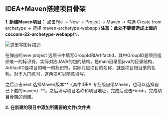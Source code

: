 ## IDEA+Maven搭建项目骨架

**1. 新建Maven项目：**
点击File -> New -> Project -> Maven -> 勾选 Create from archetype -> 选择 maven-archetype-webapp (**注意：此处不要错选成上面的cocoom-22-archetype-webapp**)N、

 ![这里写图片描述](https://img-blog.csdn.net/20180408143032200?watermark/2/text/aHR0cHM6Ly9ibG9nLmNzZG4ubmV0L2toeHU2NjY=/font/5a6L5L2T/fontsize/400/fill/I0JBQkFCMA==/dissolve/70) 

 在弹出的new project 选项卡中填写GroupId和Artifactid，其中GroupID是项目组织唯一的标识符，实际对应JAVA的包的结构，是main目录里java的目录结构，ArtifactID是项目的唯一的标识符，实际对应项目的名称，就是项目根目录的名称。对于入门练习，这两项可以随意填写。 

 之后点击next 选择Maven版本**（其中IDEA 专业版自带Maven，也可以选择自己下载的maven）**。之后填写项目名称和项目地址，完成后点击Finish，完成项目骨架的创建。 

 **2. 在新建的项目中添加所需要的文件/文件夹** 

